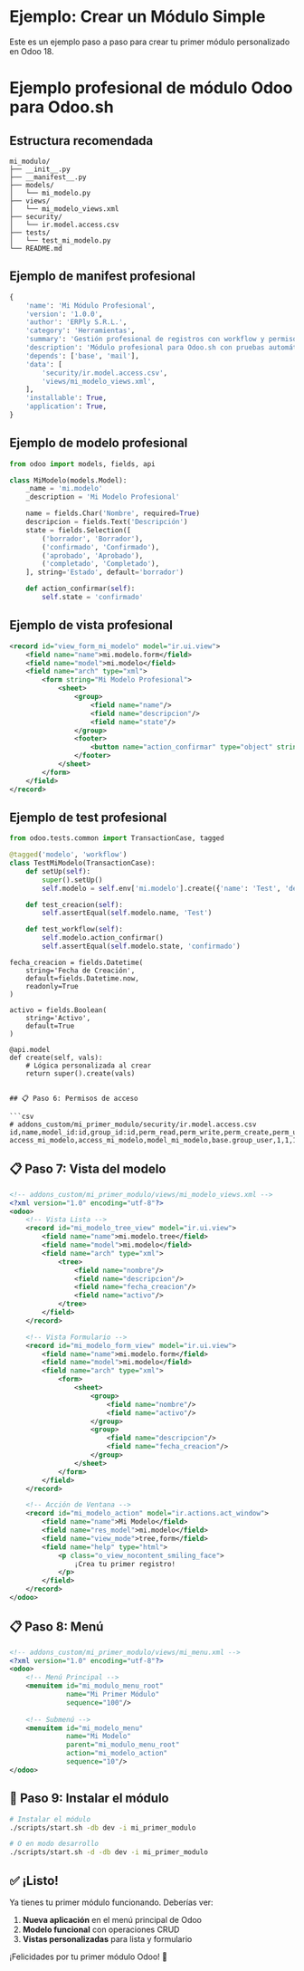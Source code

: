 # Ejemplo: Crear un Módulo Simple

Este es un ejemplo paso a paso para crear tu primer módulo personalizado en Odoo 18.


# Ejemplo profesional de módulo Odoo para Odoo.sh

## Estructura recomendada
```
mi_modulo/
├── __init__.py
├── __manifest__.py
├── models/
│   └── mi_modelo.py
├── views/
│   └── mi_modelo_views.xml
├── security/
│   └── ir.model.access.csv
├── tests/
│   └── test_mi_modelo.py
└── README.md
```

## Ejemplo de manifest profesional
```python
{
    'name': 'Mi Módulo Profesional',
    'version': '1.0.0',
    'author': 'ERPly S.R.L.',
    'category': 'Herramientas',
    'summary': 'Gestión profesional de registros con workflow y permisos',
    'description': 'Módulo profesional para Odoo.sh con pruebas automáticas y documentación en español.',
    'depends': ['base', 'mail'],
    'data': [
        'security/ir.model.access.csv',
        'views/mi_modelo_views.xml',
    ],
    'installable': True,
    'application': True,
}
```

## Ejemplo de modelo profesional
```python
from odoo import models, fields, api

class MiModelo(models.Model):
    _name = 'mi.modelo'
    _description = 'Mi Modelo Profesional'

    name = fields.Char('Nombre', required=True)
    descripcion = fields.Text('Descripción')
    state = fields.Selection([
        ('borrador', 'Borrador'),
        ('confirmado', 'Confirmado'),
        ('aprobado', 'Aprobado'),
        ('completado', 'Completado'),
    ], string='Estado', default='borrador')

    def action_confirmar(self):
        self.state = 'confirmado'
```

## Ejemplo de vista profesional
```xml
<record id="view_form_mi_modelo" model="ir.ui.view">
    <field name="name">mi.modelo.form</field>
    <field name="model">mi.modelo</field>
    <field name="arch" type="xml">
        <form string="Mi Modelo Profesional">
            <sheet>
                <group>
                    <field name="name"/>
                    <field name="descripcion"/>
                    <field name="state"/>
                </group>
                <footer>
                    <button name="action_confirmar" type="object" string="Confirmar" attrs="{'invisible': [('state','!=','borrador')]}" class="btn-primary"/>
                </footer>
            </sheet>
        </form>
    </field>
</record>
```

## Ejemplo de test profesional
```python
from odoo.tests.common import TransactionCase, tagged

@tagged('modelo', 'workflow')
class TestMiModelo(TransactionCase):
    def setUp(self):
        super().setUp()
        self.modelo = self.env['mi.modelo'].create({'name': 'Test', 'descripcion': 'Prueba'})

    def test_creacion(self):
        self.assertEqual(self.modelo.name, 'Test')

    def test_workflow(self):
        self.modelo.action_confirmar()
        self.assertEqual(self.modelo.state, 'confirmado')
```
    fecha_creacion = fields.Datetime(
        string='Fecha de Creación',
        default=fields.Datetime.now,
        readonly=True
    )
    
    activo = fields.Boolean(
        string='Activo',
        default=True
    )
    
    @api.model
    def create(self, vals):
        # Lógica personalizada al crear
        return super().create(vals)
```

## 📋 Paso 6: Permisos de acceso

```csv
# addons_custom/mi_primer_modulo/security/ir.model.access.csv
id,name,model_id:id,group_id:id,perm_read,perm_write,perm_create,perm_unlink
access_mi_modelo,access_mi_modelo,model_mi_modelo,base.group_user,1,1,1,1
```

## 📋 Paso 7: Vista del modelo

```xml
<!-- addons_custom/mi_primer_modulo/views/mi_modelo_views.xml -->
<?xml version="1.0" encoding="utf-8"?>
<odoo>
    <!-- Vista Lista -->
    <record id="mi_modelo_tree_view" model="ir.ui.view">
        <field name="name">mi.modelo.tree</field>
        <field name="model">mi.modelo</field>
        <field name="arch" type="xml">
            <tree>
                <field name="nombre"/>
                <field name="descripcion"/>
                <field name="fecha_creacion"/>
                <field name="activo"/>
            </tree>
        </field>
    </record>

    <!-- Vista Formulario -->
    <record id="mi_modelo_form_view" model="ir.ui.view">
        <field name="name">mi.modelo.form</field>
        <field name="model">mi.modelo</field>
        <field name="arch" type="xml">
            <form>
                <sheet>
                    <group>
                        <field name="nombre"/>
                        <field name="activo"/>
                    </group>
                    <group>
                        <field name="descripcion"/>
                        <field name="fecha_creacion"/>
                    </group>
                </sheet>
            </form>
        </field>
    </record>

    <!-- Acción de Ventana -->
    <record id="mi_modelo_action" model="ir.actions.act_window">
        <field name="name">Mi Modelo</field>
        <field name="res_model">mi.modelo</field>
        <field name="view_mode">tree,form</field>
        <field name="help" type="html">
            <p class="o_view_nocontent_smiling_face">
                ¡Crea tu primer registro!
            </p>
        </field>
    </record>
</odoo>
```

## 📋 Paso 8: Menú

```xml
<!-- addons_custom/mi_primer_modulo/views/mi_menu.xml -->
<?xml version="1.0" encoding="utf-8"?>
<odoo>
    <!-- Menú Principal -->
    <menuitem id="mi_modulo_menu_root" 
              name="Mi Primer Módulo" 
              sequence="100"/>
    
    <!-- Submenú -->
    <menuitem id="mi_modelo_menu" 
              name="Mi Modelo"
              parent="mi_modulo_menu_root"
              action="mi_modelo_action"
              sequence="10"/>
</odoo>
```

## 🚀 Paso 9: Instalar el módulo

```bash
# Instalar el módulo
./scripts/start.sh -db dev -i mi_primer_modulo

# O en modo desarrollo
./scripts/start.sh -d -db dev -i mi_primer_modulo
```

## ✅ ¡Listo!

Ya tienes tu primer módulo funcionando. Deberías ver:
1. **Nueva aplicación** en el menú principal de Odoo
2. **Modelo funcional** con operaciones CRUD
3. **Vistas personalizadas** para lista y formulario

¡Felicidades por tu primer módulo Odoo! 🎉
